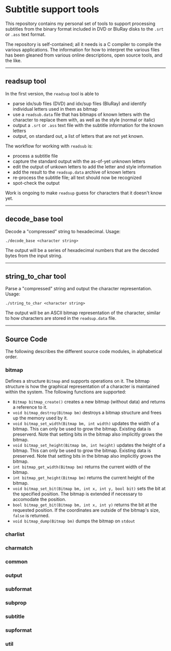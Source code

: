 # Subtitle support tools

This repository contains my personal set of tools to support processing
subtitles from the binary format included in DVD or BluRay disks to the
`.srt` or `.ass` text format.

The repository is self-contained; all it needs is a C compiler to compile
the various applications. The information for how to interpret the various
files has been gleaned from various online descriptions, open source tools,
and the like.

---

## readsup tool ##
In the first version, the `readsup` tool is able to
 - parse idx/sub files (DVD) and idx/sup files (BluRay) and identify individual
   letters used in them as bitmap
 - use a `readsub.data` file that has bitmaps of known letters with the
   character to replace them with, as well as the style (normal or italic)
 - output a `.srt` or `.ass` text file with the subtitle information for the
   known letters
 - output, on standard out, a list of letters that are not yet known.

The workflow for working with `readsub` is:
 - process a subtitle file
 - capture the standard output with the as-of-yet unknown letters
 - edit the output of unkown letters to add the letter and style information
 - add the result to the `readsup.data` archive of known letters
 - re-process the subtitle file; all text should now be recognized
 - spot-check the output

Work is ongoing to make `readsup` guess for characters that it doesn't know
yet.

---

## decode_base tool ##

Decode a "compressed" string to hexadecimal. Usage:
```
./decode_base <character string>
```
The output will be a series of hexadecimal numbers that are the decoded bytes
from the input string.

---

## string_to_char tool ##

Parse a "compressed" string and output the character representation. Usage:
```
./string_to_char <character string>
```
The output will be an ASCII bitmap representation of the character, similar
to how characters are stored in the `readsup.data` file.

---

## Source Code ##

The following describes the different source code modules, in alphabetical
order.

### bitmap ###

Defines a structure `Bitmap` and supports operations on it. The bitmap
structure is how the graphical representation of a character is maintained
within the system. The following functions are supported:
 - `Bitmap bitmap_create()` creates a new bitmap (without data) and returns
   a reference to it.
 - `void bitmap_destroy(Bitmap bm)` destroys a bitmap structure and frees up
   the memory used by it.
 - `void bitmap_set_width(Bitmap bm, int width)` updates the width of a
   bitmap. This can only be used to grow the bitmap. Existing data is
   preserverd. Note that setting bits in the bitmap also implicitly grows the
   bitmap.
 - `void bitmap_set_height(Bitmap bm, int height)` updates the height of a
   bitmap. This can only be used to grow the bitmap. Existing data is
   preserved. Note that setting bits in the bitmap also implicitly grows the
   bitmap.
 - `int bitmap_get_width(Bitmap bm)` returns the current width of the bitmap.
 - `int bitmap_get_height(Bitmap bm)` returns the current height of the bitmap.
 - `void bitmap_set_bit(Bitmap bm, int x, int y, bool bit)` sets the bit at
   the specified position. The bitmap is extended if necessary to accomodate
   the position.
 - `bool bitmap_get_bit(Bitmap bm, int x, int y)` returns the bit at the
   requested position. If the coordinates are outside of the bitmap's size,
   `false` is returned.
 - `void bitmap_dump(Bitmap bm)` dumps the bitmap on `stdout`

### charlist ###

### charmatch ###

### common ###

### output ###

### subformat ###

### subprop ###

### subtitle ###

### supformat ###

### util ###
